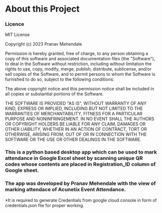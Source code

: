 # About this Project
### Licence
MIT License

Copyright (c) 2023 Pranav Mehendale

Permission is hereby granted, free of charge, to any person obtaining a copy
of this software and associated documentation files (the "Software"), to deal
in the Software without restriction, including without limitation the rights
to use, copy, modify, merge, publish, distribute, sublicense, and/or sell
copies of the Software, and to permit persons to whom the Software is
furnished to do so, subject to the following conditions:

The above copyright notice and this permission notice shall be included in all
copies or substantial portions of the Software.

THE SOFTWARE IS PROVIDED "AS IS", WITHOUT WARRANTY OF ANY KIND, EXPRESS OR
IMPLIED, INCLUDING BUT NOT LIMITED TO THE WARRANTIES OF MERCHANTABILITY,
FITNESS FOR A PARTICULAR PURPOSE AND NONINFRINGEMENT. IN NO EVENT SHALL THE
AUTHORS OR COPYRIGHT HOLDERS BE LIABLE FOR ANY CLAIM, DAMAGES OR OTHER
LIABILITY, WHETHER IN AN ACTION OF CONTRACT, TORT OR OTHERWISE, ARISING FROM,
OUT OF OR IN CONNECTION WITH THE SOFTWARE OR THE USE OR OTHER DEALINGS IN THE
SOFTWARE.

### This is a python based desktop app which can be used to mark attendance in Google Excel sheet by scanning unique QR codes whose contents are placed in Registration_ID column of Google sheet.

### The app was developed by Pranav Mehendale with the view of marking attendace of Acunetix Event Attendance.

*It is required to generate Credentials from google cloud console in form of credentials.json file for proper working.
